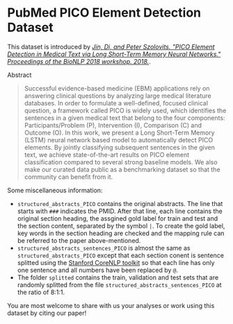 # PubMed PICO Element Detection Dataset
This dataset is introduced by *[Jin, Di, and Peter Szolovits. "PICO Element Detection in Medical Text via Long Short-Term Memory Neural Networks." Proceedings of the BioNLP 2018 workshop. 2018.](http://www.aclweb.org/anthology/W18-2308)*.

Abstract

>Successful evidence-based medicine (EBM) applications rely on answering clinical questions by analyzing large medical literature databases. In order to formulate a well-defined, focused clinical question, a framework called PICO is widely used, which identifies the sentences in a given medical text that belong to the four components: Participants/Problem (P), Intervention (I), Comparison (C) and Outcome (O). In this work, we present a Long Short-Term Memory (LSTM) neural network based model to automatically detect PICO elements. By jointly classifying subsequent sentences in the given text, we achieve state-of-the-art results on PICO element classification compared to several strong baseline models. We also make our curated data public as a benchmarking dataset so that the community can benefit from it.

Some miscellaneous information:
-  `structured_abstracts_PICO` contains the original abstracts. The line that starts with `###` indicates the PMID. After that line, each line contains the original section heading, the assgined gold label for train and test and the section content, separated by the symbol `|`. To create the gold label, key words in the section heading are checked and the mapping rule can be referred to the paper above-mentioned.
- `structured_abstracts_sentences_PICO` is almost the same as `structured_abstracts_PICO` except that each section conent is sentence splitted using the [Stanford CoreNLP toolkit](https://stanfordnlp.github.io/CoreNLP/index.html) so that each line has only one sentence and all numbers have been replaced by `@`.
- The folder `splitted` contains the train, validation and test sets that are randomly splitted from the file `structured_abstracts_sentences_PICO` at the ratio of 8:1:1.

You are most welcome to share with us your analyses or work using this dataset by citing our paper!
